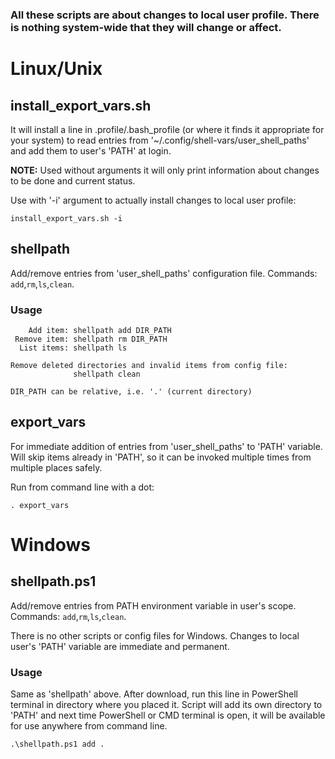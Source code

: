 ### All these scripts are about changes to local user profile. There is nothing system-wide that they will change or affect.

# Linux/Unix

## install_export_vars.sh
It will install a line in .profile/.bash_profile (or where it finds it appropriate for your system) to read entries from '~/.config/shell-vars/user_shell_paths' and add them to user's 'PATH' at login.

**NOTE:** Used without arguments it will only print information about changes to be done and current status.

Use with '-i' argument to actually install changes to local user profile:
```
install_export_vars.sh -i
```

## shellpath
Add/remove entries from 'user_shell_paths' configuration file. Commands: `add`,`rm`,`ls`,`clean`.

### Usage
```
    Add item: shellpath add DIR_PATH
 Remove item: shellpath rm DIR_PATH
  List items: shellpath ls

Remove deleted directories and invalid items from config file:
              shellpath clean

DIR_PATH can be relative, i.e. '.' (current directory)
```

## export_vars
For immediate addition of entries from 'user_shell_paths' to 'PATH' variable. Will skip items already in 'PATH', so it can be invoked multiple times from multiple places safely.

Run from command line with a dot:
```
. export_vars
```

# Windows

## shellpath.ps1
Add/remove entries from PATH environment variable in user's scope. Commands: `add`,`rm`,`ls`,`clean`.

There is no other scripts or config files for Windows. Changes to local user's 'PATH' variable are immediate and permanent.

### Usage
Same as 'shellpath' above. After download, run this line in PowerShell terminal in directory where you placed it. Script will add its own directory to 'PATH' and next time PowerShell or CMD terminal is open, it will be available for use anywhere from command line.
```
.\shellpath.ps1 add .
```

